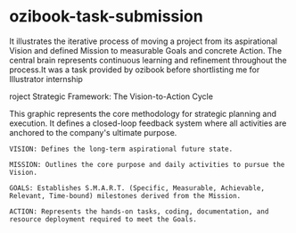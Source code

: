 # ozibook-task-submission
It illustrates the iterative process of moving a project from its aspirational Vision and defined Mission to measurable Goals and concrete Action. The central brain represents continuous learning and refinement throughout the process.It was a task provided by ozibook before shortlisting me for Illustrator internship

roject Strategic Framework: The Vision-to-Action Cycle

This graphic represents the core methodology for strategic planning and execution. It defines a closed-loop feedback system where all activities are anchored to the company's ultimate purpose.

    VISION: Defines the long-term aspirational future state.

    MISSION: Outlines the core purpose and daily activities to pursue the Vision.

    GOALS: Establishes S.M.A.R.T. (Specific, Measurable, Achievable, Relevant, Time-bound) milestones derived from the Mission.

    ACTION: Represents the hands-on tasks, coding, documentation, and resource deployment required to meet the Goals.
